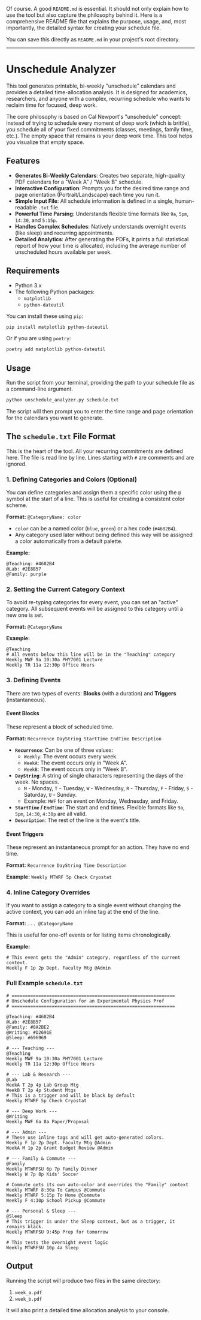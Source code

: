 Of course. A good `README.md` is essential. It should not only explain how to use the tool but also capture the philosophy behind it. Here is a comprehensive README file that explains the purpose, usage, and, most importantly, the detailed syntax for creating your schedule file.

You can save this directly as `README.md` in your project's root directory.

---

# Unschedule Analyzer

This tool generates printable, bi-weekly "unschedule" calendars and provides a detailed time-allocation analysis. It is designed for academics, researchers, and anyone with a complex, recurring schedule who wants to reclaim time for focused, deep work.

The core philosophy is based on Cal Newport's "unschedule" concept: instead of trying to schedule every moment of deep work (which is brittle), you schedule all of your fixed commitments (classes, meetings, family time, etc.). The empty space that remains is your deep work time. This tool helps you visualize that empty space.

## Features

*   **Generates Bi-Weekly Calendars**: Creates two separate, high-quality PDF calendars for a "Week A" / "Week B" schedule.
*   **Interactive Configuration**: Prompts you for the desired time range and page orientation (Portrait/Landscape) each time you run it.
*   **Simple Input File**: All schedule information is defined in a single, human-readable `.txt` file.
*   **Powerful Time Parsing**: Understands flexible time formats like `9a`, `5pm`, `14:30`, and `5:15p`.
*   **Handles Complex Schedules**: Natively understands overnight events (like sleep) and recurring appointments.
*   **Detailed Analytics**: After generating the PDFs, it prints a full statistical report of how your time is allocated, including the average number of unscheduled hours available per week.

## Requirements

*   Python 3.x
*   The following Python packages:
    *   `matplotlib`
    *   `python-dateutil`

You can install these using `pip`:
```sh
pip install matplotlib python-dateutil
```
Or if you are using `poetry`:
```sh
poetry add matplotlib python-dateutil
```

## Usage

Run the script from your terminal, providing the path to your schedule file as a command-line argument.

```sh
python unschedule_analyzer.py schedule.txt
```

The script will then prompt you to enter the time range and page orientation for the calendars you want to generate.

## The `schedule.txt` File Format

This is the heart of the tool. All your recurring commitments are defined here. The file is read line by line. Lines starting with `#` are comments and are ignored.

### 1. Defining Categories and Colors (Optional)

You can define categories and assign them a specific color using the `@` symbol at the start of a line. This is useful for creating a consistent color scheme.

**Format:** `@CategoryName: color`

*   `color` can be a named color (`blue`, `green`) or a hex code (`#4682B4`).
*   Any category used later without being defined this way will be assigned a color automatically from a default palette.

**Example:**
```text
@Teaching: #4682B4
@Lab: #2E8B57
@Family: purple
```

### 2. Setting the Current Category Context

To avoid re-typing categories for every event, you can set an "active" category. All subsequent events will be assigned to this category until a new one is set.

**Format:** `@CategoryName`

**Example:**
```text
@Teaching
# All events below this line will be in the "Teaching" category
Weekly MWF 9a 10:30a PHY7001 Lecture
Weekly TR 11a 12:30p Office Hours
```

### 3. Defining Events

There are two types of events: **Blocks** (with a duration) and **Triggers** (instantaneous).

#### Event Blocks

These represent a block of scheduled time.

**Format:** `Recurrence DayString StartTime EndTime Description`

*   **`Recurrence`**: Can be one of three values:
    *   `Weekly`: The event occurs every week.
    *   `WeekA`: The event occurs only in "Week A".
    *   `WeekB`: The event occurs only in "Week B".
*   **`DayString`**: A string of single characters representing the days of the week. No spaces.
    *   `M` - Monday, `T` - Tuesday, `W` - Wednesday, `R` - Thursday, `F` - Friday, `S` - Saturday, `U` - Sunday.
    *   Example: `MWF` for an event on Monday, Wednesday, and Friday.
*   **`StartTime` / `EndTime`**: The start and end times. Flexible formats like `9a`, `5pm`, `14:30`, `4:30p` are all valid.
*   **`Description`**: The rest of the line is the event's title.

#### Event Triggers

These represent an instantaneous prompt for an action. They have no end time.

**Format:** `Recurrence DayString Time Description`

**Example:** `Weekly MTWRF 5p Check Cryostat`

### 4. Inline Category Overrides

If you want to assign a category to a single event without changing the active context, you can add an inline tag at the end of the line.

**Format:** `... @CategoryName`

This is useful for one-off events or for listing items chronologically.

**Example:**
```text
# This event gets the "Admin" category, regardless of the current context.
Weekly F 1p 2p Dept. Faculty Mtg @Admin
```

### Full Example `schedule.txt`

```text
# =============================================================
# Unschedule Configuration for an Experimental Physics Prof
# =============================================================

@Teaching: #4682B4
@Lab: #2E8B57
@Family: #8A2BE2
@Writing: #D2691E
@Sleep: #696969

# --- Teaching ---
@Teaching
Weekly MWF 9a 10:30a PHY7001 Lecture
Weekly TR 11a 12:30p Office Hours

# --- Lab & Research ---
@Lab
WeekA T 2p 4p Lab Group Mtg
WeekB T 2p 4p Student Mtgs
# This is a trigger and will be black by default
Weekly MTWRF 5p Check Cryostat

# --- Deep Work ---
@Writing
Weekly MWF 6a 8a Paper/Proposal

# --- Admin ---
# These use inline tags and will get auto-generated colors.
Weekly F 1p 2p Dept. Faculty Mtg @Admin
WeekA M 1p 2p Grant Budget Review @Admin

# --- Family & Commute ---
@Family
Weekly MTWRFSU 6p 7p Family Dinner
Weekly W 7p 8p Kids' Soccer

# Commute gets its own auto-color and overrides the "Family" context
Weekly MTWRF 8:30a To Campus @Commute
Weekly MTWRF 5:15p To Home @Commute
Weekly F 4:30p School Pickup @Commute

# --- Personal & Sleep ---
@Sleep
# This trigger is under the Sleep context, but as a trigger, it remains black.
Weekly MTWRFSU 9:45p Prep for tomorrow

# This tests the overnight event logic
Weekly MTWRFSU 10p 4a Sleep
```

## Output

Running the script will produce two files in the same directory:
1.  `week_a.pdf`
2.  `week_b.pdf`

It will also print a detailed time allocation analysis to your console.
